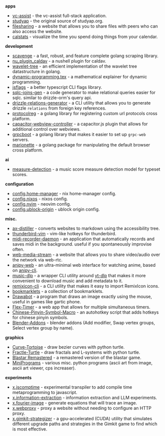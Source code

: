 **apps**

- [vc-assist](https://github.com/vc-assist) - the vc-assist full-stack application.
- [studyap](https://github.com/LQR471814/studyap) - the original source of studyap.org.
- [filesharing](https://github.com/LQR471814/filesharing) - a website that allows you to share files with peers who can also access the website.
- [calstats](https://github.com/LQR471814/calstats) - visualize the time you spend doing things from your calendar.

**development**

- [scavenge](https://github.com/LQR471814/scavenge) - a fast, robust, and feature complete golang scraping library.
- [nu_plugin_caldav](https://github.com/LQR471814/nu_plugin_caldav) - a nushell plugin for caldav.
- [wavelet-tree](https://github.com/LQR471814/wavelet-tree) - an efficient implementation of the wavelet tree datastructure in golang.
- [dynamic-programming.tex](https://github.com/LQR471814/dynamic-programming.tex) - a mathematical explainer for dynamic programming.
- [jsflags](https://github.com/LQR471814/jsflags) - a better typescript CLI flags library.
- [sqlc-joins-gen](https://github.com/LQR471814/sqlc-joins-gen) - a code generator to make relational queries easier for sqlc. similar to drizzle-orm's query api.
- [drizzle-relations-generator](https://github.com/LQR471814/drizzle-relations-generator) - a CLI utility that allows you to generate drizzle `relations` from foreign key references.
- [protocolreg](https://github.com/LQR471814/protocolreg.git) - a golang library for registering custom url protocols cross platform. 
- [capacitor-webview-controller](https://github.com/LQR471814/capacitor-webview-controller) - a capacitor.js plugin that allows for additional control over webviews.
- [grpcboot](https://github.com/LQR471814/grpcboot) - a golang library that makes it easier to set up `grpc-web` servers.
- [marionette](https://github.com/LQR471814/marionette) - a golang package for manipulating the default browser cross platform.

**ai**

- [measure-detection](https://github.com/LQR471814/measure-detection) - a music score measure detection model for typeset scores.

**configuration**

- [config.home-manager](https://github.com/LQR471814/config.home-manager) - nix home-manager config.
- [config.nixos](https://github.com/LQR471814/config.nixos) - nixos config.
- [config.nvim](https://github.com/LQR471814/config.nvim) - neovim config.
- [config.ublock-origin](https://github.com/LQR471814/config.ublock-origin) - ublock origin config.

**misc.**

- [ax-distiller](https://github.com/LQR471814/ax-distiller) - converts websites to markdown using the accessibility tree.
- [thunderbird-vim](https://github.com/LQR471814/thunderbird-vim) -  vim-like hotkeys for thunderbird.
- [midi-recorder-daemon](https://github.com/LQR471814/midi-recorder-daemon) - an application that automatically records and saves midi in the background. useful if you spontaneously improvise often. 
- [web-media-stream](https://github.com/LQR471814/web-media-stream) - a website that allows you to share video/audio over the network via web-rtc.
- [anipy-web](https://github.com/LQR471814/anipy-web) - an ultra-minimal web interface for watching anime, based on [anipy-cli](https://github.com/sdaqo/anipy-cli/tree/master).
- [music-dlp](https://github.com/LQR471814/music-dlp) - a wrapper CLI utility around [yt-dlp](https://github.com/yt-dlp/yt-dlp) that makes it more convenient to download music and add metadata to it.
- [remixicon-cli](https://github.com/LQR471814/remixicon-cli) - a CLI utility that makes it easy to import RemixIcon icons.
- [bookmarklets](https://github.com/LQR471814/bookmarklets) - a collection of bookmarklets.
- [Drawabot](https://github.com/LQR471814/Drawabot) - a program that draws an image exactly using the mouse, useful in games like gartic phone.
- [Flex-Timer](https://github.com/LQR471814/Flex-Timer) - a web app that allows for multiple simultaneous timers.
- [Chinese-Pinyin-Symbol-Macro](https://github.com/LQR471814/Chinese-Pinyin-Symbol-Macro) - an autohotkey script that adds hotkeys for chinese pinyin symbols.
- [Blender-Addons](https://github.com/LQR471814/Blender-Addons) - blender addons (Add modifier, Swap vertex groups, Select vertex group by name).

**graphics**

- [Curve-Tortoise](https://github.com/LQR471814/Curve-Tortoise) - draw bezier curves with python turtle.
- [Fractle-Turtle](https://github.com/LQR471814/Fractal-Turtle) - draw fractals and L-systems with python turtle.
- [Blastar Remastered](https://github.com/LQR471814/Blastar-Remastered) - a remastered version of the blastar game.
- [MiniPrograms](https://github.com/LQR471814/MiniPrograms) - various misc. python programs (ascii art from image, ascii art viewer, cps increaser).

**experiments**

- [x.jscomptime](https://github.com/LQR471814/x.jscomptime) - experimental transpiler to add compile time metaprogramming to javascript.
- [x.information-extraction](https://github.com/LQR471814/x.information-extraction) - information extraction and LLM experiments.
- [x.fourier-image](https://github.com/LQR471814/x.fourier-image) - generate equations that will trace an image.
- [x.webproxy](https://github.com/LQR471814/x.webproxy) - proxy a website without needing to configure an HTTP proxy.
- [x.gimkit-strategizer](https://github.com/LQR471814/x.gimkit-strategizer) - a gpu-accelerated (CUDA) utility that simulates different upgrade paths and strategies in the Gimkit game to find which is most effective.
